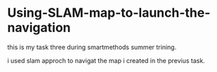 # Using-SLAM-map-to-launch-the-navigation



this is my task three during smartmethods summer trining.

i used slam approch to navigat the map i created in the previus task.
